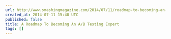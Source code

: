 ```yaml
---
url: http://www.smashingmagazine.com/2014/07/11/roadmap-to-becoming-an-a-b-testing-expert/
created_at: 2014-07-11 15:40 UTC
published: false
title: A Roadmap To Becoming An A/B Testing Expert
tags: []
---
```



